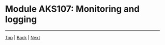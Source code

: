 # Module AKS107: Monitoring and logging

---
[Top](../README.md) | [Back](aks-106-statefulsets.md) | [Next](aks-108-helm.md)
